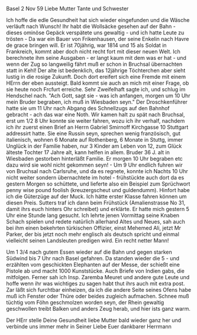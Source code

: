  Basel 2 Nov 59
Liebe Mutter Tante und Schwester

Ich hoffe die edle Gesundheit hat sich wieder eingefunden und die Wäsche verläuft nach Wunsch! Ihr habt die Wollsäcke gesehen auf der Bahn - dieses ominöse Gepäck verspätete uns gewaltig - und ich hatte Leute zu trösten - Da war ein Bauer von Frikenhausen, der seine Enkelin nach Havre de grace bringen will. Er ist 70jährig, war 1814 und 15 als Soldat in Frankreich, kommt aber doch nicht recht fort mit dieser neuen Welt. Ich berechnete ihm seine Ausgaben - er langt kaum mit dem was er hat - und wenn der Zug so langweilig fährt muß er schon in Bruchsal übernachten statt in Kehl! Der alte ist bedenklich, das 12jährige Töchterchen aber sieht lustig in die rosige Zukunft. Doch dort ereifert sich eine Fremde mit einem HErrn der eben aussteigt. Bald kommt sie auch an mich mit einer Frage, ob sie heute noch Frcfurt erreiche. Sehr Zweifelhaft sagte ich, und schlug im Hendschel nach. "Ach Gott, sagt sie - was ich anfangen, morgen um 10 Uhr mein Bruder begraben, ich muß in Wiesbaden seyn." Der Droschkenführer hatte sie um 11 Uhr nach Abgang des Schnellzugs auf den Bahnhof gebracht - ach das war eine Noth. Wir kamen halt zu spät nach Bruchsal, erst um 1/2 8 Uhr konnte sie weiter fahren, wozu ich ihr verhalf, nachdem ich ihr zuerst einen Brief an Herrn Gabriel Smirnoff Kirchgasse 10 Stuttgart addressirt hatte. Sie eine Russin seyn, sprechen wenig französisch, gut italienisch, wohnen 6 Monate auf Rothenberg, 6 Monate in Stuttg, immer Unglück in der Familie haben, nur 3 Kinder am Leben von 12, zum Glück älteste Tochter 17 Jahre alt, kann helfen in allem. Bruder 36 J. alt in Wiesbaden gestorben hinterläßt Familie. Er morgen 10 Uhr begraben etc dazu wird sie wohl nicht gekommen seyn! - Um 9 Uhr endlich fuhren wir von Bruchsal nach Carlsruhe, und da es regnete, konnte ich Nachts 10 Uhr nicht weiter sondern übernachtete im hotel - frühstückte auch dort da es gestern Morgen so schüttete, und lieferte also ein Beispiel zum Sprüchwort penny wise pound foolish (kreuzergscheut und guldendumm). Hinfort habe ich die Güterzüge auf der Muck. Ich hätte erster Klasse fahren können um diesen Preis. Sutters traf ich dann beim Frühstück (Amalienstrasse No 31, damit ihrs euch hinters Ohr schreibet) und erklärte. Er hatte mich gestern 5 Uhr eine Stunde lang gesucht. Ich lehrte jenen Vormittag seine Knaben Schach spielen und redete natürlich allerhand Altes und Neues, sah auch bei ihm einen bekehrten türkischen Offizier, einst Mehemed Ali, jetzt Mr Parker, der bis jetzt noch mehr englisch als deutsch spricht und einmal vielleicht seinen Landsleuten predigen wird. Ein recht netter Mann!

Um 1 3/4 nach gutem Essen wieder auf die Bahn und gegen starken Südwind bis 7 Uhr nach Basel gefahren. Da standen wieder die 5 - und erzählten vom geschickten Elephanten auf der Messe, der schießt eine Pistole ab und macht 1000 Kunststücke. Auch Briefe von Indien gabs, die mitfolgen. Ferner sah ich Insp. Zaremba Meuret und andere gute Leute und hoffe wenn ihr was wichtiges zu sagen habt thut ihrs auch mit extra post. Zar läßt sich furchtbar einheizen, da ich die andere Seite seines Ofens habe muß ich Fenster oder Thüre oder beides zugleich aufmachen. Schnee muß tüchtig vom Föhn geschmolzen worden seyn, der Rhein gewaltig geschwollen treibt Balken und anders Zeug herab, und hier ists ganz warm.

Der HErr stelle Deine Gesundheit liebe Mutter bald wieder ganz her und verbinde uns immer mehr in Seiner Liebe
 Euer dankbarer
 Herrmann

